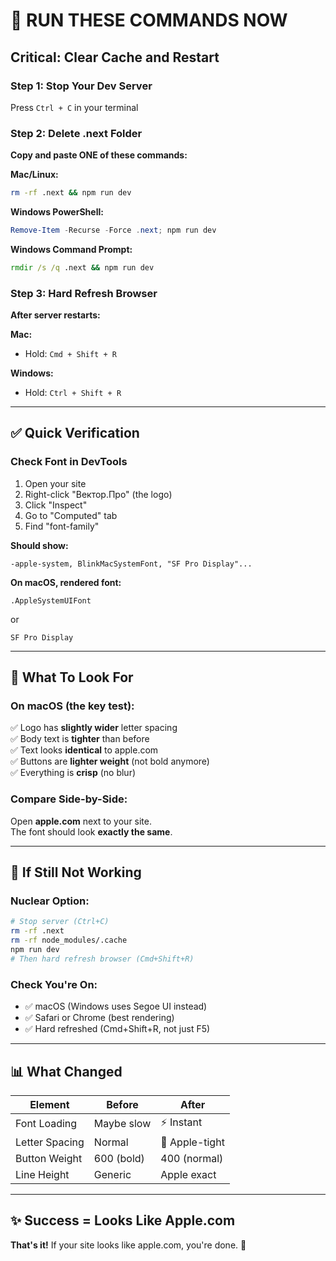 # 🚨 RUN THESE COMMANDS NOW

## Critical: Clear Cache and Restart

### Step 1: Stop Your Dev Server
Press `Ctrl + C` in your terminal

### Step 2: Delete .next Folder

**Copy and paste ONE of these commands:**

**Mac/Linux:**
```bash
rm -rf .next && npm run dev
```

**Windows PowerShell:**
```powershell
Remove-Item -Recurse -Force .next; npm run dev
```

**Windows Command Prompt:**
```cmd
rmdir /s /q .next && npm run dev
```

### Step 3: Hard Refresh Browser

**After server restarts:**

**Mac:**
- Hold: `Cmd + Shift + R`

**Windows:**
- Hold: `Ctrl + Shift + R`

---

## ✅ Quick Verification

### Check Font in DevTools

1. Open your site
2. Right-click "Вектор.Про" (the logo)
3. Click "Inspect"
4. Go to "Computed" tab
5. Find "font-family"

**Should show:**
```
-apple-system, BlinkMacSystemFont, "SF Pro Display"...
```

**On macOS, rendered font:**
```
.AppleSystemUIFont
```
or
```
SF Pro Display
```

---

## 🎯 What To Look For

### On macOS (the key test):

✅ Logo has **slightly wider** letter spacing  
✅ Body text is **tighter** than before  
✅ Text looks **identical** to apple.com  
✅ Buttons are **lighter weight** (not bold anymore)  
✅ Everything is **crisp** (no blur)  

### Compare Side-by-Side:

Open **apple.com** next to your site.  
The font should look **exactly the same**.

---

## 🐛 If Still Not Working

### Nuclear Option:
```bash
# Stop server (Ctrl+C)
rm -rf .next
rm -rf node_modules/.cache
npm run dev
# Then hard refresh browser (Cmd+Shift+R)
```

### Check You're On:
- ✅ macOS (Windows uses Segoe UI instead)
- ✅ Safari or Chrome (best rendering)
- ✅ Hard refreshed (Cmd+Shift+R, not just F5)

---

## 📊 What Changed

| Element | Before | After |
|---------|--------|-------|
| Font Loading | Maybe slow | ⚡ Instant |
| Letter Spacing | Normal | 🎨 Apple-tight |
| Button Weight | 600 (bold) | 400 (normal) |
| Line Height | Generic | Apple exact |

---

## ✨ Success = Looks Like Apple.com

**That's it!** If your site looks like apple.com, you're done. 🎉




































